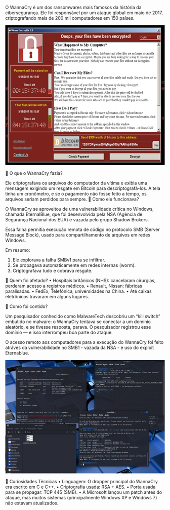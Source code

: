 O WannaCry é um dos ransomwares mais famosos da história da cibersegurança. Ele foi responsável por um ataque global em maio de 2017, criptografando mais de 200 mil computadores em 150 países.

![descrição](/imgs/wannacry.png)


🧨 O que o WannaCry fazia?

Ele criptografava os arquivos do computador da vítima e exibia uma mensagem exigindo um resgate em Bitcoin para descriptografá-los. A tela tinha um cronômetro, e se o pagamento não fosse feito a tempo, os arquivos seriam perdidos para sempre.
🧠 Como ele funcionava?

O WannaCry se aproveitou de uma vulnerabilidade crítica no Windows, chamada EternalBlue, que foi desenvolvida pela NSA (Agência de Segurança Nacional dos EUA) e vazada pelo grupo Shadow Brokers.

Essa falha permitia execução remota de código no protocolo SMB (Server Message Block), usado para compartilhamento de arquivos em redes Windows.

Em resumo:
 1. Ele explorava a falha SMBv1 para se infiltrar.
 2. Se propagava automaticamente em redes internas (worm).
 3. Criptografava tudo e cobrava resgate.

🏥 Quem foi afetado?
  • Hospitais britânicos (NHS): cancelaram cirurgias, perderam acesso a registros médicos.
  • Renault, Nissan: fábricas paralisadas.
  • FedEx, Telefónica, universidades na China.
  • Até caixas eletrônicos travaram em alguns lugares.

🔐 Como foi contido?

Um pesquisador conhecido como MalwareTech descobriu um “kill switch” embutido no malware: o WannaCry tentava se conectar a um domínio aleatório, e se tivesse resposta, parava. O pesquisador registrou esse domínio — e isso interrompeu boa parte do ataque.

O acesso remoto aos computadores para a execução do WannaCry foi feito atráves da vulnerabilidade no SMB1 - vazada da NSA - e uso do exploit Eternablue.

![descrição](/imgs/eternablue.png)


🧬 Curiosidades Técnicas
  • Linguagem: O dropper principal do WannaCry era escrito em C e C++.
  • Criptografia usada: RSA + AES.
  • Porta usada para se propagar: TCP 445 (SMB).
  • A Microsoft lançou um patch antes do ataque, mas muitos sistemas (principalmente Windows XP e Windows 7) não estavam atualizados.
